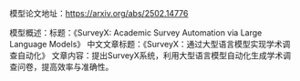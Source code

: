 模型论文地址：https://arxiv.org/abs/2502.14776

模型概述：标题：《SurveyX: Academic Survey Automation via Large Language Models》
中文文章标题：《SurveyX：通过大型语言模型实现学术调查自动化》
文章内容：提出SurveyX系统，利用大型语言模型自动化生成学术调查问卷，提高效率与准确性。
